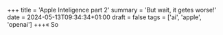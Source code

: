 +++
title = 'Apple Inteligence part 2'
summary = 'But wait, it getes worse!'
date = 2024-05-13T09:34:34+01:00
draft = false
tags = ['ai', 'apple', 'openai']
+++«
So
